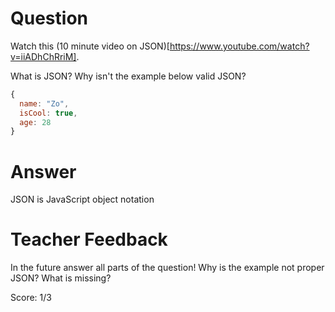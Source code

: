 # Question
Watch this (10 minute video on JSON)[https://www.youtube.com/watch?v=iiADhChRriM].

What is JSON? Why isn't the example below valid JSON?

```js
{
  name: "Zo",
  isCool: true,
  age: 28
}
```

# Answer
JSON is JavaScript object notation

# Teacher Feedback

In the future answer all parts of the question! Why is the example not proper JSON? What is missing?

Score: 1/3